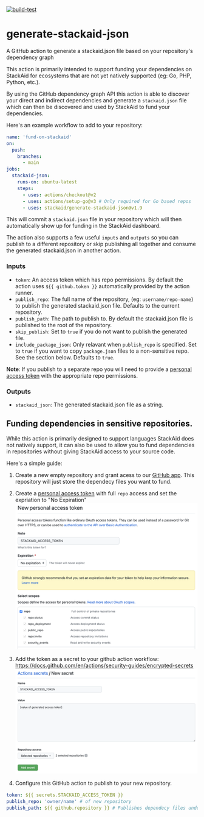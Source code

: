 [![build-test](https://github.com/stackaid/generate-stackaid-json/actions/workflows/test.yml/badge.svg)](https://github.com/stackaid/generate-stackaid-json/actions/workflows/test.yml)

# generate-stackaid-json

A GitHub action to generate a stackaid.json file based on your repository's dependency graph

This action is primarily intended to support funding your dependencies on StackAid for ecosystems that are not yet natively supported (eg: Go, PHP, Python, etc.).

By using the GitHub dependency graph API this action is able to discover your direct and indirect dependencies and generate a `stackaid.json` file which can then be discovered and used by StackAid to fund your dependencies.

Here's an example workflow to add to your repository:

```yaml
name: 'fund-on-stackaid'
on:
  push:
    branches:
      - main
jobs:
  stackaid-json:
    runs-on: ubuntu-latest
    steps:
      - uses: actions/checkout@v2
      - uses: actions/setup-go@v3 # Only required for Go based repos
      - uses: stackaid/generate-stackaid-json@v1.9
```

This will commit a `stackaid.json` file in your repository which will then automatically show up for funding in the StackAid dashboard.

The action also supports a few useful `inputs` and `outputs` so you can publish to a different repository or skip publishing all together and consume the generated stackaid.json in another action.

### Inputs

- `token`: An access token which has repo permissions. By default the action uses `${{ github.token }}` automatically provided by the action runner.
- `publish_repo`: The full name of the repository, (eg: `username/repo-name`) to publish the generated stackaid.json file. Defaults to the current repository.
- `publish_path`: The path to publish to. By default the stackaid.json file is published to the root of the repository.
- `skip_publish`: Set to `true` if you do not want to publish the generated file.
- `include_package_json`: Only relavant when `publish_repo` is specified. Set to `true` if you want to copy `package.json` files to a non-sensitive repo. See the section below. Defaults to `true`.

**Note**: If you publish to a separate repo you will need to provide a [personal access token](https://docs.github.com/en/authentication/keeping-your-account-and-data-secure/creating-a-personal-access-token) with the appropriate repo permissions.

### Outputs

- `stackaid_json`: The generated stackaid.json file as a string.

## Funding dependencies in sensitive repositories.

While this action is primarily designed to support languages StackAid does not natively support, it can also be used to allow you to fund dependencies in repositories without giving StackAid access to your source code.

Here's a simple guide:

1. Create a new empty repository and grant acess to our [GitHub app](https://github.com/apps/stackaid). This repository will just store the dependecy files you want to fund.

2. Create a [personal access token](https://github.com/settings/tokens/new) with full `repo` access and set the expriation to "No Expiration"
   <img src="./docs/images/add_access_token.png" />

3. Add the token as a secret to your github action workflow: https://docs.github.com/en/actions/security-guides/encrypted-secrets
   <img src="./docs/images/add_secret.png"/>

4. Configure this GitHub action to publish to your new repository.

```yaml
token: ${{ secrets.STACKAID_ACCESS_TOKEN }}
publish_repo: 'owner/name' # of new repository
publish_path: ${{ github.repository }} # Publishes dependecy files under the current repo name. Avoids name conflicts when using this action on multiple repositories.
```
